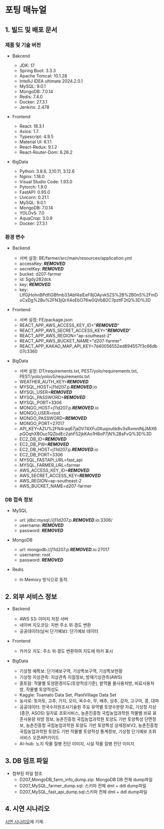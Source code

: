 # 포팅 매뉴얼

## 1. 빌드 및 배포 문서

### 제품 및 기술 버전

- Bakcend

  - JDK: 17
  - Spring Boot: 3.3.3
  - Apache Tomcat: 10.1.28
  - IntelliJ IDEA ultimate 2024.2.0.1
  - MySQL: 9.0.1
  - MongoDB: 7.0.14
  - Redis: 7.4.0
  - Docker: 27.3.1
  - Jenkins: 2.478

- Frontend

  - React: 18.3.1
  - Axios: 1.7.
  - Typescript: 4.9.5
  - Material UI: 6.1.1
  - React-Redux: 9.1.2
  - React-Router-Dom: 6.26.2

- BigData

  - Python: 3.8.6, 3,10.11, 3.12.6
  - Nginx: 1.18.0
  - Visual Studio Code: 1.93.0
  - Pytorch: 1.9.0
  - FastAPI: 0.95.0
  - Uvicorn: 0.21.1
  - MySQL: 9.0.1
  - MongoDB: 7.0.14
  - YOLOv5: 7.0
  - AquaCrop: 3.0.9
  - Docker: 27.3.1

### 환경 변수

- Backend

  - 서버 설정: BE/farmer/src/main/resources/application.yml
  - accessKey: ***REMOVED***
  - secretKey: ***REMOVED***
  - bucket: d207-farmer
  - id: 5gdy282dck
  - key: ***REMOVED***
  - key: LlfGjHohnBPdfiGBfmb33Abf4slEeF8jOAyvk5ZS%2B%2B0nS%2FmDoCxDg%2Bu%2FN3jQrX4oEbO76w0QVbB2C7pztIF2tQ%3D%3D

- Frontend

  - 서버 설정: FE/package.json
  - REACT_APP_AWS_ACCESS_KEY_ID="***REMOVED***"
  - REACT_APP_AWS_SECRET_ACCESS_KEY="***REMOVED***"
  - REACT_APP_AWS_REGION="ap-southeast-2"
  - REACT_APP_AWS_BUCKET_NAME="d207-farmer"
  - REACT_APP_KAKAO_MAP_API_KEY=7d40056552ed894557f3c66db07c3360

- BigData

  - 서버 설정: DT/requirements.txt, PEST/yolo/requirements.txt, PEST/yolo/yolov5/requirements.txt
  - WEATHER_AUTH_KEY=***REMOVED***
  - MYSQL_HOST=j11d207.p.***REMOVED***.io
  - MYSQL_USER=***REMOVED***
  - MYSQL_PASSWORD=***REMOVED***
  - MYSQL_PORT=3306
  - MONGO_HOST=j11d207.p.***REMOVED***.io
  - MONGO_USER=root
  - MONGO_PASSWORD=***REMOVED***
  - MONGO_PORT=27017
  - API_KEY=AZU%2FN4raq67jaDV74XFu0Xuqoutik8v3sRxmnlNjJMiX6pGOqhXBOuc1QZbdEc2ahF52jkKAo1H8oP7jN%2BsFvQ%3D%3D
  - EC2_DB_ID=***REMOVED***
  - EC2_DB_PW=***REMOVED***
  - EC2_DB_HOST=j11d207.p.***REMOVED***.io
  - EC2_DB_PORT=3306
  - MYSQL_FASTAPI_URL=fast_api
  - MYSQL_FARMER_URL=farmer
  - AWS_ACCESS_KEY_ID=***REMOVED***
  - AWS_SECRET_ACCESS_KEY=***REMOVED***
  - AWS_REGION=ap-southeast-2
  - AWS_BUCKET_NAME=d207-farmer

### DB 접속 정보

- MySQL

  - url: jdbc:mysql://j11d207.p.***REMOVED***.io:3306/
  - username: ***REMOVED***
  - password: ***REMOVED***

- MongoDB

  - url: mongodb://j11d207.p.***REMOVED***.io:27017
  - username: root
  - password: ***REMOVED***

- Redis
  - In Memory 방식으로 동작.

## 2. 외부 서비스 정보

- Backend

  - AWS S3: 이미지 저장 서버
  - 네이버 지오코딩: 지번 주소 위·경도 변환
  - 공공데이터(날씨 단기예보): 단기예보 데이터

- Frontend

  - 카카오 지도: 주소 위·경도 변환하여 지도에 마커 표시

- BigData

  - 기상청 예특보: 단기예보구역, 기상특보구역, 기상특보현황
  - 기상청 지상관측: 지상관측 지점정보, 방재기상관측(AWS)
  - 흙토람: 작물별 토양환경지도(토양적성기준), 밭작물 물사용처방, 비료사용처방, 작물별 토양적성도
  - Kaggle: Toamato Data Set, PlantVillage Data Set
  - 농사로: 토마토, 고추, 가지, 오이, 옥수수, 무, 배추, 상추, 감자, 고구마, 콩, 대파
  - 공공데이터: 한국수자원조사기술원 주요 유역별 토양수분량 자료, 기상청 지상(종관, ASOS) 일자료 조회서비스, 농촌진흥청 국립농업과학원 작물별 비료 표준사용량 처방 정보, 농촌진흥청 국립농업과학원 토양도 기반 토양특성 단면정보, 농촌진흥청 국립농업과학원 토양도 기반 토양특성 상세정보V2, 농촌진흥청 국립농업과학원 토양도 기반 작물별 토양적성 통계정보, 기상청 단기예보 조회 서비스 오픈API가이드
  - AI-hub: 노지 작물 질병 진단 이미지, 시설 작물 질병 진단 이미지

## 3. DB 덤프 파일

- 첨부된 파일 참조
  - D207_MongoDB_farm_info_dump.zip: MongoDB DB 전체 dump파일
  - D207_MySQL_farmer_dump.sql: 스키마 전체 dml + ddl dump파일
  - D207_MySQL_fast_api_dump.sql:스키마 전체 dml + ddl dump파일

## 4. 시연 시나리오

[시연 시나리오](https://lab.***REMOVED***.com/s11-bigdata-recom-sub1/S11P21D207/-/blob/master/exec/Scenarios.md?ref_type=heads)에 기재.
